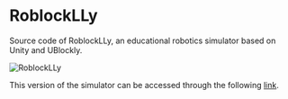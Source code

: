 # RoblockLLy
Source code of RoblockLLy, an educational robotics simulator based on Unity and UBlockly.

![RoblockLLy](img/RoblockLLy-Logo.png)

This version of the simulator can be accessed through the following [link](https://computational-thinking.github.io/RoblockLLy/).
